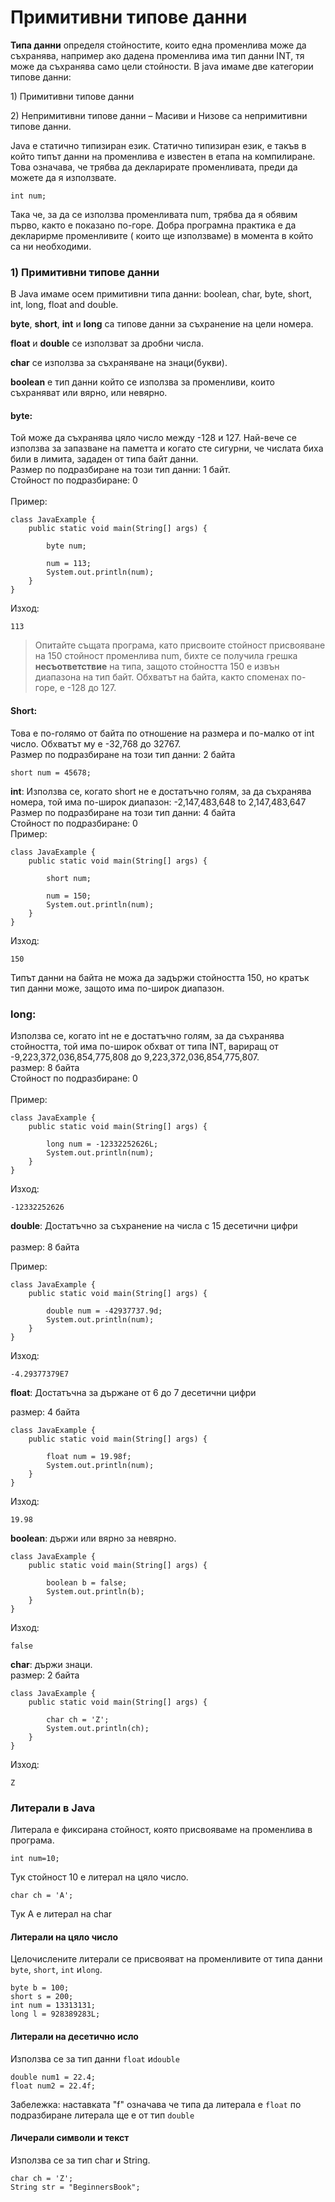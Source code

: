 # Примитивни типове данни

**Типа данни** определя стойностите, които една променлива може да съхранява, например ако дадена променлива има тип данни INT, тя може да съхранява само цели стойности. В java имаме две категории типове данни:&#x20;

1\) Примитивни типове данни&#x20;

2\) Непримитивни типове данни – Масиви и Низове са непримитивни типове данни.

Java е статично типизиран език. Статично типизиран език, е такъв в който типът данни на променлива е известен в етапа на компилиране. Това означава, че трябва да декларирате променливата, преди да можете да я използвате.

```
int num;
```

Така че, за да се използва променливата num, трябва да я обявим първо, както е показано по-горе. Добра програмна практика е да декларирме променливите ( които ще използваме) в момента в който са ни необходими.

### 1) Примитивни типове данни

В Java имаме осем примитивни типа данни: boolean, char, byte, short, int, long, float and double.&#x20;

&#x20;**byte**, **short**, **int** и **long** са типове данни за съхранение на цели номера.

&#x20;**float** и **double** се използват за дробни числа.

**char** се използва за съхраняване на знаци(букви).

&#x20;**boolean** е тип данни който се използва за променливи, които съхраняват или вярно, или невярно.

#### byte:

Той може да съхранява цяло число между -128 и 127. Най-вече се използва за запазване на паметта и когато сте сигурни, че числата биха били в лимита, зададен от типа байт данни.\
Размер по подразбиране на този тип данни: 1 байт.\
Стойност по подразбиране: 0\
\
Пример:

```
class JavaExample {
    public static void main(String[] args) {
    	
    	byte num;
    	
    	num = 113;
    	System.out.println(num);
    }
}
```

Изход:

```
113
```

> Опитайте същата програма, като присвоите стойност присвояване на 150 стойност променлива num, бихте се получила грешка **несъответствие** на типа, защото стойността 150 е извън диапазона на тип байт. Обхватът на байта, както споменах по-горе, е -128 до 127.

#### Short:

Това е по-голямо от байта по отношение на размера и по-малко от int число. Обхватът му е -32,768 до 32767.\
Размер по подразбиране на този тип данни: 2 байта

```
short num = 45678;
```

**int**: Използва се, когато short не е достатъчно голям, за да съхранява номера, той има по-широк диапазон: -2,147,483,648 to 2,147,483,647\
Размер по подразбиране на този тип данни: 4 байта\
Стойност по подразбиране: 0\
Пример:

```
class JavaExample {
    public static void main(String[] args) {
    	
    	short num;
    	
    	num = 150;
    	System.out.println(num);
    }
}
```

Изход:

```
150
```

Типът данни на байта не можа да задържи стойността 150, но кратък тип данни може, защото има по-широк диапазон.

### long:

Използва се, когато int не е достатъчно голям, за да съхранява стойността, той има по-широк обхват от типа INT, вариращ от -9,223,372,036,854,775,808 до 9,223,372,036,854,775,807.\
размер: 8 байта\
Стойност по подразбиране: 0\
\
Пример:

```
class JavaExample {
    public static void main(String[] args) {
    	
    	long num = -12332252626L;
    	System.out.println(num);
    }
}
```

Изход:

```
-12332252626
```

&#x20;**double**: Достатъчно за съхранение на числа с 15 десетични цифри\
\
размер: 8 байта&#x20;

Пример:

```
class JavaExample {
    public static void main(String[] args) {
    	
    	double num = -42937737.9d;
    	System.out.println(num);
    }
}
```

Изход:

```
-4.29377379E7
```

&#x20;**float**: Достатъчна за държане от 6 до 7 десетични цифри&#x20;

размер: 4 байта

```
class JavaExample {
    public static void main(String[] args) {
    	
    	float num = 19.98f;
    	System.out.println(num);
    }
}
```

Изход:

```
19.98
```

&#x20;**boolean**: държи или вярно за невярно.

```
class JavaExample {
    public static void main(String[] args) {
    	
    	boolean b = false;
    	System.out.println(b);
    }
}
```

Изход:

```
false
```

**char**: държи знаци.\
размер: 2 байта

```
class JavaExample {
    public static void main(String[] args) {
    	
    	char ch = 'Z';
    	System.out.println(ch);
    }
}
```

Изход:

```
Z
```

### Литерали в Java

Литерала е фиксирана стойност, която присвояваме на променлива в програма.

```
int num=10;
```

Тук стойност 10 е литерал на цяло число.

```
char ch = 'A';
```

Тук А е литерал на char

#### Литерали на цяло число

Целочислените литерали се присвояват на променливите от типа данни  `byte`, `short`, `int` и`long`.

```
byte b = 100;
short s = 200;
int num = 13313131;
long l = 928389283L;
```

#### Литерали на десетично исло

Използва се за тип данни  `float` и`double`

```
double num1 = 22.4;
float num2 = 22.4f;
```

Забележка: наставката "f" означава че типа да литерала е `float` по подразбиране литерала ще е от тип `double`

#### Личерали символи и текст

Използва се за тип char и String.

```
char ch = 'Z';
String str = "BeginnersBook";
```
